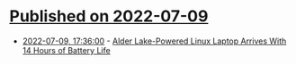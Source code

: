# [Published on 2022-07-09](index.md)

* [2022-07-09, 17:36:00](https://soylentnews.org/article.pl?sid=22/07/08/1758236&from=rss) - [Alder Lake-Powered Linux Laptop Arrives With 14 Hours of Battery Life](https://soylentnews.org/article.pl?sid=22/07/08/1758236&from=rss)
